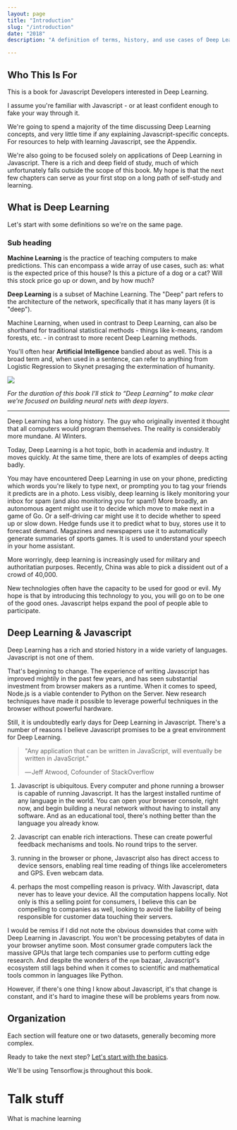 ```yaml
---
layout: page
title: "Introduction"
slug: "/introduction"
date: "2018"
description: "A definition of terms, history, and use cases of Deep Learning"

---
```


## Who This Is For

This is a book for Javascript Developers interested in Deep Learning.

I assume you're familiar with Javascript - or at least confident enough to fake your way through it.

We're going to spend a majority of the time discussing Deep Learning concepts, and very little time if any explaining Javascript-specific concepts. For resources to help with learning Javascript, see the Appendix.

We're also going to be focused solely on applications of Deep Learning in Javascript. There is a rich and deep field of study, much of which unfortunately falls outside the scope of this book. My hope is that the next few chapters can serve as your first stop on a long path of self-study and learning.

## What is Deep Learning

Let's start with some definitions so we're on the same page.

### Sub heading

**Machine Learning** is the practice of teaching computers to make predictions. This can encompass a wide array of use cases, such as: what is the expected price of this house? Is this a picture of a dog or a cat? Will this stock price go up or down, and by how much?

**Deep Learning** is a subset of Machine Learning. The "Deep" part refers to the architecture of the network, specifically that it has many layers (it is "deep").

Machine Learning, when used in contrast to Deep Learning, can also be shorthand for traditional statistical methods - things like k-means, random forests, etc. - in contrast to more recent Deep Learning methods.

You'll often hear **Artificial Intelligence** bandied about as well. This is a broad term and, when used in a sentence, can refer to anything from Logistic Regression to Skynet presaging the extermination of humanity.

![](https://imgs.xkcd.com/comics/skynet.png)

*For the duration of this book I’ll stick to “Deep Learning” to make clear we're focused on building neural nets with deep layers*.

---

Deep Learning has a long history. The guy who originally invented it thought that all computers would program themselves. The reality is considerably more mundane. AI Winters.

Today, Deep Learning is a hot topic, both in academia and industry. It moves quickly. At the same time, there are lots of examples of deeps acting badly.

You may have encountered Deep Learning in use on your phone, predicting which words you're likely to type next, or prompting you to tag your friends it predicts are in a photo. Less visibly, deep learning is likely monitoring your inbox for spam (and also monitoring you for spam!) More broadly, an autonomous agent might use it to decide which move to make next in a game of Go. Or a self-driving car might use it to decide whether to speed up or slow down. Hedge funds use it to predict what
to buy, stores use it to forecast demand. Magazines and newspapers use it to automatically generate summaries of sports games. It is used to understand your speech in your home assistant.

More worringly, deep learning is increasingly used for military and authoritatian purposes. Recently, China was able to pick a dissident out of a crowd of 40,000.

New technologies often have the capacity to be used for good or evil. My hope is that by introducing this technology to you, you will go on to be one of the good ones. Javascript helps expand the pool of people able to participate.

## Deep Learning & Javascript

Deep Learning has a rich and storied history in a wide variety of languages. Javascript is not one of them.

That's beginning to change. The experience of writing Javascript has improved mightily in the past few years, and has seen substantial investment from browser makers as a runtime. When it comes to speed, Node.js is a viable contender to Python on the Server. New research techniques have made it possible to leverage powerful techniques in the browser without powerful hardware.

Still, it is undoubtedly early days for Deep Learning in Javascript. There's a number of reasons I believe Javascript promises to be a great environment for Deep Learning.

> "Any application that can be written in JavaScript, will eventually be written in JavaScript." <footer class="blockquote-footer">&mdash; Jeff Atwood, Cofounder of StackOverflow</footer>

1. Javascript is ubiquitous. Every computer and phone running a browser is capable of running Javascript. It has the largest installed runtime of any language in the world. You can open your browser console, right now, and begin building a neural network without having to install any software. And as an educational tool, there's nothing better than the language you already know.

2. Javascript can enable rich interactions. These can create powerful feedback mechanisms and tools. No round trips to the server.

3. running in the browser or phone, Javascript also has direct access to device sensors, enabling real time reading of things like accelerometers and GPS. Even webcam data.

4. perhaps the most compelling reason is privacy. With Javascript, data never has to leave your device. All the computation happens locally. Not only is this a selling point for consumers, I believe this can be compelling to companies as well, looking to avoid the liability of being responsible for customer data touching their servers.

I would be remiss if I did not note the obvious downsides that come with Deep Learning in Javascript. You won't be processing petabytes of data in your browser anytime soon. Most consumer grade computers lack the massive GPUs that large tech companies use to perform cutting edge research. And despite the wonders of the `npm` bazaar, Javascript's ecosystem still lags behind when it comes to scientific and mathematical tools common in languages like Python.

However, if there's one thing I know about Javascript, it's that change is constant, and it's hard to imagine these will be problems years from now.


## Organization

Each section will feature one or two datasets, generally becoming more complex.

Ready to take the next step? [Let's start with the basics](/basics).

We'll be using Tensorflow.js throughout this book.

# Talk stuff

What is machine learning
